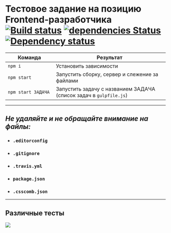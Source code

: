 # Тестовое задание на позицию Frontend-разработчика [![Build status][travis-image]][travis-url] [![dependencies Status](https://david-dm.org/webistomin/ggpa-test-task/status.svg)](https://david-dm.org/webistomin/ggpa-test-task) [![Dependency status][dependency-image]][dependency-url] 

<table>
  <thead>
    <tr>
      <th>Команда</th>
      <th>Результат</th>
    </tr>
  </thead>
  <tbody>
    <tr>
      <td width="30%"><code>npm i</code></td>
      <td>Установить зависимости</td>
    </tr>
    <tr>
      <td><code>npm start</code></td>
      <td>Запустить сборку, сервер и слежение за файлами</td>
    </tr>
    <tr>
      <td><code>npm start ЗАДАЧА</code></td>
      <td>Запустить задачу с названием ЗАДАЧА (список задач в <code>gulpfile.js</code>)</td>
    </tr>
  </tbody>
</table>

---

## _Не удаляйте и не обращайте внимание на файлы:_
*	### `.editorconfig`
*	### `.gitignore`
*	### `.travis.yml`
*	### `package.json`
*	### `.csscomb.json`
---



## Различные тесты
<img src="https://image.ibb.co/mqTppf/Screenshot-1.png">

[travis-image]: https://travis-ci.org/webistomin/ggpa-test-task.svg?branch=master
[travis-url]: https://travis-ci.org/webistomin/ggpa-test-task
[dependency-image]: https://david-dm.org/webistomin/ggpa-test-task/dev-status.svg
[dependency-url]: https://david-dm.org/webistomin/ggpa-test-task

